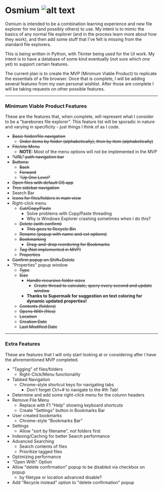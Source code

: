 # Osmium ![alt text](https://github.com/bussierem/Osmium/blob/master/icons/osmium.ico "Osmium Logo")

Osmium is intended to be a combination learning experience and new file explorer for me (and possibly others) to use.  My intent is to mimic the basics of any normal file explorer (and in the process learn more about how they work), and then add some stuff that I've felt is missing from the standard file explorers.

This is being written in Python, with Tkinter being used for the UI work.  My intent is to have a database of some kind eventually (not sure which one yet) to support certain features.

The current plan is to create the MVP (Minimum Viable Product) to replicate the essentials of a file browser.  Once that is complete, I will be adding several features from my own personal wishlist.  After those are complete I will be taking requests on other possible features.

---

### Minimum Viable Product Features
These are the features that, when complete, will represent what I consider to be a "barebones file explorer".  This feature list will be sporadic in nature and varying in specificity - just things I think of as I code.
  - ~~Basic folder/file navigation~~
    - ~~Order items by folder (alphabetically), then by item (alphabetically)~~
  - ~~File/etc Menu~~
    - **NOTE:** Most of the menu options will not be implemented in the MVP
  - ~~"URL" path navigation bar~~
  - ~~Buttons:~~
    - ~~Back~~
    - ~~Forward~~
    - ~~"Up One Level"~~
  - ~~Open files with default OS app~~
  - ~~Tree sidebar navigation~~
  - Search Bar
  - ~~Icons for files/folders in main view~~
  - Right-click menu
    - ~~Cut/Copy/Paste~~
        - Solve problems with Copy/Paste threading
        - Why is Windows Explorer crashing sometimes when I do this?
    - ~~Delete (with confirm)~~
        - ~~This goes to Recycle Bin~~
    - ~~Rename (popup with name and ext options)~~
    - ~~Bookmarking~~
        - ~~Drag-and-drop reordering for Bookmarks~~
    - ~~Tag (Not implemented in MVP)~~
    - ~~Properties~~
  - ~~Confirm popup on Shift+Delete~~
  - "Properties" popup window
    - ~~Type~~
    - ~~Size~~
        - ~~Handle recursive folder sizes~~
            - ~~Create thread to calculate, query every second and update window~~
        - **Thanks to Supermaik for suggestion on text coloring for dynamic updated properties!**
    - ~~Contents (folders)~~
    - ~~Opens With (files)~~
    - ~~Location~~
    - ~~Creation Date~~
    - ~~Last Modified Date~~

---

### Extra Features
These are features that I will only start looking at or considering after I have the aforementioned MVP completed.
  - "Tagging" of files/folders
    - Right-Click/Menu functionality
  - Tabbed Navigation
    - Chrome-style shortcut keys for navigating tabs
        - Don't forget Ctrl+# to navigate to the #th Tab!
  - Determine and add some right-click menu for the column headers
  - Remove File Menu
    - Replace with F1 "Help" showing keyboard shortcuts
    - Create "Settings" button in Bookmarks Bar
  - User created bookmarks
    - Chrome-style "Bookmarks Bar"
  - Settings
    - Allow "sort by filename", not folders first
  - Indexing/Caching for better Search performance
  - Advanced Searching
    - Search contents of files
    - Prioritize tagged files
  - Optimizing performance
  - "Open With" Option
  - Allow "delete confirmation" popup to be disabled via checkbox on popup
    - by filetype or location advanced disable?
  - Add "Recycle instead" option to "delete confirmation" popup

